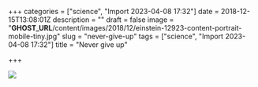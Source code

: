 +++
categories = ["science", "Import 2023-04-08 17:32"]
date = 2018-12-15T13:08:01Z
description = ""
draft = false
image = "__GHOST_URL__/content/images/2018/12/einstein-12923-content-portrait-mobile-tiny.jpg"
slug = "never-give-up"
tags = ["science", "Import 2023-04-08 17:32"]
title = "Never give up"

+++


![](__GHOST_URL__/content/images/2018/12/IMG_20181215_080538.jpg)


